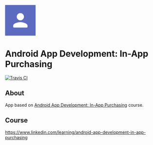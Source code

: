 <img src="media/logo/ic_app.png" height="100px" />

# Android App Development: In-App Purchasing

[![Travis CI](https://travis-ci.org/fartem/android-in-app-purchasing.svg?branch=master)](https://travis-ci.org/fartem/android-in-app-purchasing)

## About

App based on [Android App Development: In-App Purchasing](https://www.linkedin.com/learning/android-app-development-in-app-purchasing) course.

## Course

https://www.linkedin.com/learning/android-app-development-in-app-purchasing

